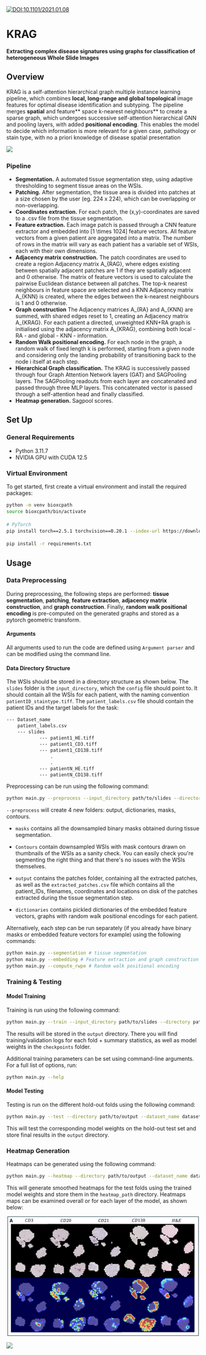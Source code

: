 [![DOI:10.1101/2021.01.08](http://img.shields.io/badge/DOI-10.1101/2021.01.08-B31B1B.svg)](https://doi.org/10.1101/2021.01.08.)

# KRAG


**Extracting complex disease signatures using graphs for  classification of heterogeneous Whole Slide Images**

## Overview 

KRAG is a self-attention hierarchical graph multiple instance learning pipeline, which combines **local, long-range and global topological** image features for optimal disease identification and subtyping. The pipeline merges **spatial** and feature** space k-nearest neighbours** to create a sparse graph, which undergoes successive self-attention hierarchical GNN and pooling layers, with added **positional encoding**. This enables the model to decide which information is more relevant for a given case, pathology or stain type, with no a priori knowledge of disease spatial presentation

![](model_schema.png)

### Pipeline

- **Segmentation.** A automated tissue segmentation step, using adaptive thresholding to segment tissue areas on the WSIs.
- **Patching.** After segmentation, the tissue area is divided into patches at a size chosen by the user (eg. 224 x 224), which can be overlapping or non-overlapping.
- **Coordinates extraction.** For each patch, the (x,y)-coordinates are saved to a .csv file from the tissue segmentation.
- **Feature extraction.** Each image patch is passed through a CNN feature extractor and embedded into [1 \times 1024] feature vectors. All feature vectors from a given patient are aggregated into a matrix. The number of rows in the matrix will vary as each patient has a variable set of WSIs, each with their own dimensions.
- **Adjacency matrix construction.** The patch coordinates are used to create a region Adjacency matrix A_{RAG}, where edges existing between spatially adjacent patches are 1 if they are spatially adjacent and 0 otherwise. The matrix of feature vectors is used to calculate the pairwise Euclidean distance between all patches. The top-k nearest neighbours in feature space are selected and a KNN Adjacency matrix A_{KNN} is created, where the edges between the k-nearest neighbours is 1 and 0 otherwise.
- **Graph construction** The Adjacency matrices A_{RA} and A_{KNN} are summed, with shared edges reset to 1, creating an Adjacency matrix A_{KRAG}. For each patient a directed, unweighted KNN+RA graph is initialised using the adjacency matrix A_{KRAG}, combining both local - RA - and global - KNN - information.
- **Random Walk positional encoding.** For each node in the graph, a random walk of fixed length k is performed, starting from a given node and considering only the landing probability of transitioning back to the node i itself at each step.
- **Hierarchical Graph classification.** The KRAG is successively passed through four Graph Attention Network layers (GAT) and SAGPooling layers. The SAGPooling readouts from each layer are concatenated and passed through three MLP layers. This concatenated vector is passed through a self-attention head and finally classified.
- **Heatmap generation.** Sagpool scores.

## Set Up

### General Requirements
- Python 3.11.7
- NVIDIA GPU with CUDA 12.5

### Virtual Environment
To get started, first create a virtual environment and install the required packages:
```bash
python -m venv bioxcpath
source bioxcpath/bin/activate

# PyTorch
pip install torch==2.5.1 torchvision==0.20.1 --index-url https://download.pytorch.org/whl/cu124

pip install -r requirements.txt
```

## Usage

### Data Preprocessing

During preprocessing, the following steps are performed: **tissue segmentation**, **patching**, **feature extraction**, **adjacency matrix construction**, and **graph construction**. Finally, **random walk positional encoding** is pre-computed on the generated graphs and stored as a pytorch geometric transform. 

#### Arguments

All arguments used to run the code are defined using `Argument parser` and can be modified using the command line.

#### Data Directory Structure

The WSIs should be stored in a directory structure as shown below. The `slides` folder is the `input_directory`, which the `config` file should point to. It should contain all the WSIs for each patient, with the naming convention `patientID_staintype.tiff`. The `patient_labels.csv` file should contain the patient IDs and the target labels for the task:

```
--- Dataset_name
    patient_labels.csv
    --- slides
            --- patient1_HE.tiff
            --- patient1_CD3.tiff
            --- patient1_CD138.tiff
                .
                .
            --- patientN_HE.tiff
            --- patientN_CD138.tiff
```

Preprocessing can be run using the following command:

```bash
python main.py --preprocess --input_directory path/to/slides --directory path/to/output --dataset_name dataset_name
```
`--preprocess` will create 4 new folders: output, dictionaries, masks, contours.

- `masks` contains all the downsampled binary masks obtained during tissue segmentation. 

- `Contours` contain downsampled WSIs with mask contours drawn on thumbnails of the WSIs as a sanity check. You can easily check you're segmenting the right thing and that there's no issues with the WSIs themselves.

- `output` contains the patches folder, containing all the extracted patches, as well as the `extracted_patches.csv` file which contains all the patient_IDs, filenames, coordinates and locations on disk of the patches extracted during the tissue segmentation step.  

- `dictionaries` contains pickled dictionaries of the embedded feature vectors, graphs with random walk positional encodings for each patient.

Alternatively, each step can be run separately (if you already have binary masks or embedded feature vectors for example) using the following commands:

```bash
python main.py --segmentation # tissue segmentation
python main.py --embedding # Feature extraction and graph construction
python main.py --compute_rwpe # Random walk positional encoding
```

### Training & Testing


#### Model Training

Training is run using the following command:

```bash
python main.py --train --input_directory path/to/slides --directory path/to/output --dataset_name dataset_name
```

The results will be stored in the `output` directory. There you will find training/validation logs for each fold + summary statistics, as well as model weights in the `checkpoints` folder.

Additional training parameters can be set using command-line arguments. For a full list of options, run:

```bash
python main.py --help
```

#### Model Testing

Testing is run on the different hold-out folds using the following command:

```bash
python main.py --test --directory path/to/output --dataset_name dataset_name
```

This will test the corresponding model weights on the hold-out test set and store final results in the `output` directory.

### Heatmap Generation

Heatmaps can be generated using the following command:

```bash
python main.py --heatmap --directory path/to/output --dataset_name dataset_name --path_to_patches path/to/patches --heatmap_path path/to/save/heatmaps
```

This will generate smoothed heatmaps for the test folds using the trained model weights and store them in the `heatmap_path` directory. Heatmaps maps can be examined overall or for each layer of the model, as shown below:

![](multi_stain_v2.png)

![](heatmap_per_layer.png)